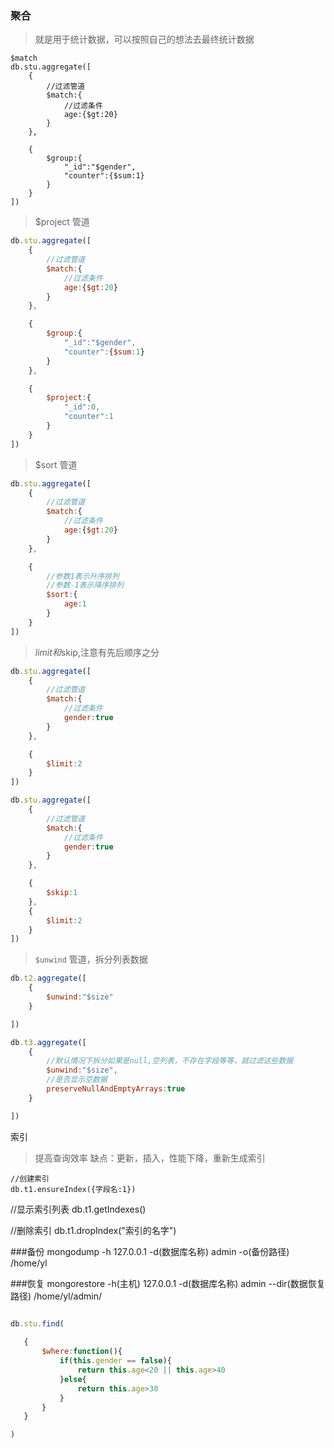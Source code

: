 ### 聚合
> 就是用于统计数据，可以按照自己的想法去最终统计数据

```
$match
db.stu.aggregate([
	{
		//过滤管道
		$match:{
			//过滤条件
			age:{$gt:20}
		}
	},

	{
		$group:{
			"_id":"$gender",
			"counter":{$sum:1}
		}
	}
])
```


>$project  管道
```js
db.stu.aggregate([
	{
		//过滤管道
		$match:{
			//过滤条件
			age:{$gt:20}
		}
	},

	{
		$group:{
			"_id":"$gender",
			"counter":{$sum:1}
		}
	},

	{
		$project:{
			"_id":0,
			"counter":1
		}
	}
])

```

>$sort 管道
```js
db.stu.aggregate([
	{
		//过滤管道
		$match:{
			//过滤条件
			age:{$gt:20}
		}
	},

	{
		//参数1表示升序排列
		//参数-1表示降序排列
		$sort:{
			age:1
		}
	}
])
```

>$limit和$skip,注意有先后顺序之分

```js
db.stu.aggregate([
	{
		//过滤管道
		$match:{
			//过滤条件
			gender:true
		}
	},

	{
		$limit:2
	}
])
```

```js
db.stu.aggregate([
	{
		//过滤管道
		$match:{
			//过滤条件
			gender:true
		}
	},

	{
		$skip:1
	},
	{
		$limit:2
	}
])
```

>`$unwind` 管道，拆分列表数据
```js
db.t2.aggregate([
	{
		$unwind:"$size"
	}

])
```

```js
db.t3.aggregate([
	{
		//默认情况下拆分如果是null,空列表，不存在字段等等，就过滤这些数据
		$unwind:"$size",
		//是否显示空数据
		preserveNullAndEmptyArrays:true
	}

])
```

索引
>提高查询效率  缺点：更新，插入，性能下降，重新生成索引
```
//创建索引
db.t1.ensureIndex({字段名:1})
```
//显示索引列表
db.t1.getIndexes()

//删除索引
db.t1.dropIndex("索引的名字")


###备份
mongodump -h 127.0.0.1 -d(数据库名称) admin -o(备份路径) /home/yl

###恢复
 mongorestore -h(主机) 127.0.0.1 -d(数据库名称) admin --dir(数据恢复路径) /home/yl/admin/


 ```js

 db.stu.find(
	
	{
		$where:function(){
			if(this.gender == false){
				return this.age<20 || this.age>40
			}else{
				return this.age>30
			}
		}
	}

 )
 ```

